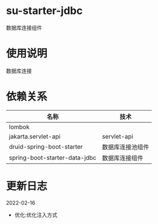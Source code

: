 # su-starter-jdbc

数据库连接组件

# 使用说明

数据库连接

# 依赖关系


| 名称         | 技术      |
|------------|---------|
| lombok |         |
| jakarta.servlet-api   | servlet-api |
| druid-spring-boot-starter     | 数据库连接池组件 |
| spring-boot-starter-data-jdbc     | 数据库连接组件 |

# 更新日志

2022-02-16
* 优化:优化注入方式
